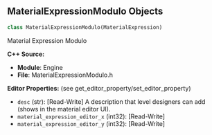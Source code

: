 ## MaterialExpressionModulo Objects

```python
class MaterialExpressionModulo(MaterialExpression)
```

Material Expression Modulo

**C++ Source:**

- **Module**: Engine
- **File**: MaterialExpressionModulo.h

**Editor Properties:** (see get_editor_property/set_editor_property)

- ``desc`` (str):  [Read-Write] A description that level designers can add (shows in the material editor UI).
- ``material_expression_editor_x`` (int32):  [Read-Write]
- ``material_expression_editor_y`` (int32):  [Read-Write]

<a id="unreal.MaterialExpressionMultiply"></a>